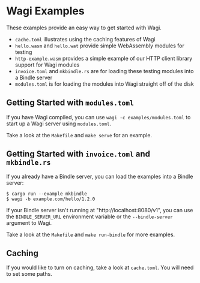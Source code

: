 # Wagi Examples

These examples provide an easy way to get started with Wagi.

- `cache.toml` illustrates using the caching features of Wagi
- `hello.wasm` and `hello.wat` provide simple WebAssembly modules for testing
- `http-example.wasm` provides a simple example of our HTTP client library support for Wagi modules
- `invoice.toml` and `mkbindle.rs` are for loading these testing modules into a Bindle server
- `modules.toml` is for loading the modules into Wagi straight off of the disk

## Getting Started with `modules.toml`

If you have Wagi compiled, you can use `wagi -c examples/modules.toml` to start up a Wagi
server using `modules.toml`.

Take a look at the `Makefile` and `make serve` for an example.

## Getting Started with `invoice.toml` and `mkbindle.rs`

If you already have a Bindle server, you can load the examples into a Bindle server:

```console
$ cargo run --example mkbindle
$ wagi -b example.com/hello/1.2.0
```

If your Bindle server isn't running at "http://localhost:8080/v1",
you can use the `BINDLE_SERVER_URL` environment variable or the `--bindle-server` argument
to Wagi.

Take a look at the `Makefile` and `make run-bindle` for more examples.

## Caching

If you would like to turn on caching, take a look at `cache.toml`.
You will need to set some paths.